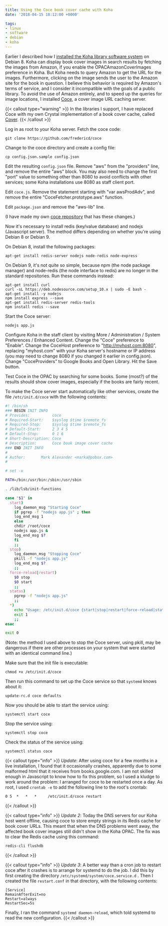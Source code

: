 ```yaml
---
title: Using the Coce book cover cache with Koha
date: '2018-04-15 18:12:00 +0000'

tags:
- linux
- software
- debian
- koha
---
```


Earlier I described how I [installed the Koha library software system](/posts/2017-01-18-koha-on-linode/) on Debian 8.
Koha can display book cover images in search results by fetching the images from Amazon,
if you enable the OPACAmazonCoverImages preference in Koha.
But Koha needs to query Amazon to get the URL for the images.  Furthermore, clicking on the
image sends the user to the Amazon site for the book in question. I believe this behavior
is required by Amazon's terms of service, and I consider it incompatible with the goals
of a public library.  To avoid the use of Amazon entirely, and to
speed up the queries for image locations, I installed [Coce](https://github.com/fredericd/coce),
a cover image URL caching server.

<!--more-->

{{< callout type="warning" >}}
In the libraries I support, I have replaced Coce with my own
Crystal implementation of a book cover cache, called [Cover](/fossil/home/marka/fossils/cover/home).
{{< /callout >}}

Log in as root to your Koha server.  Fetch the coce code:

    git clone https://github.com/fredericd/coce

Change to the coce directory and create a config file:

    cp config.json.sample config.json

Edit the resulting `config.json` file.  Remove "aws" from the "providers" line,
and remove the entire "aws" block.  You may also need to change
the first "port" value to something other than 8080 to avoid conflicts
with other services; some Koha installations use 8080 as staff client port.

Edit `coce.js`. Remove the statement starting with "var awsProdAdv",
and remove the entire "CoceFetcher.prototype.aws" function.

Edit `package.json` and remove the "aws-lib" line.

(I have made my own [coce repository](https://gitlab.com/bloovis/coce) that
has these changes.)

Now it's necessary to install redis (key/value database) and nodejs (Javascript server).
The method differs depending on whether you're using Debian 8 or Debian 9.

On Debian 8, install the following packages:

    apt-get install redis-server nodejs node-redis node-express

On Debian 9, it's not quite so simple, because npm (the node package
manager) and node-redis (the node interface to redis) are no longer in
the standard repositories.  Run these commands instead:

    apt-get install curl
    curl -sL https://deb.nodesource.com/setup_10.x | sudo -E bash -
    apt-get install -y nodejs
    npm install express --save
    apt-get install redis-server redis-tools
    npm install redis --save

Start the Coce server:

    nodejs app.js

Configure Koha in the staff client by visiting More / Administration / System Preferences /
Enhanced Content.  Change the "Coce" preference to "Enable".  Change the CoceHost
preference to "http://myhost.com:8080", replacing "myhost.com" with your Koha server's hostname
or IP address (you may need to change 8080 if you changed it earlier in config.json).
Change "CoceProviders" to Google Books and Open Library.  Hit the Save
button.

Test Coce in the OPAC by searching for some books.  Some (most?) of the results should
show cover images, especially if the books are fairly recent.

To make the Coce server start automatically like other services, create the file `/etc/init.d/coce`
with the following contents:

```bash
#! /bin/sh
### BEGIN INIT INFO
# Provides:          coce
# Required-Start:    $syslog $time $remote_fs
# Required-Stop:     $syslog $time $remote_fs
# Default-Start:     2 3 4 5
# Default-Stop:      0 1 6
# Short-Description: Coce
# Description:       Coce book image cover cache
### END INIT INFO
#
# Author:       Mark Alexander <marka@pobox.com>
#

# set -x

PATH=/bin:/usr/bin:/sbin:/usr/sbin

. /lib/lsb/init-functions

case "$1" in
  start)
    log_daemon_msg "Starting Coce"
    if pgrep -f "nodejs app.js" ; then
	log_end_msg 1
    else
	chdir /root/coce
	nodejs app.js &
	log_end_msg $?
    fi
    ;;
  stop)
    log_daemon_msg "Stopping Coce"
    pkill -f "nodejs app.js"
    log_end_msg $?
    ;;
  force-reload|restart)
    $0 stop
    $0 start
    ;;
  status)
    pgrep -f "nodejs app.js"
    ;;
  *)
    echo "Usage: /etc/init.d/coce {start|stop|restart|force-reload|status}"
    exit 1
    ;;
esac

exit 0
```

(Note: the method I used above to stop the Coce server, using pkill, may be dangerous
if there are other processes on your system that were started with an identical
command line.)

Make sure that the init file is executable:

    chmod +x /etc/init.d/coce

Then run this command to set up the Coce service so that `systemd` knows about it:

    update-rc.d coce defaults

Now you should be able to start the service using:

    systemctl start coce

Stop the service using:

    systemctl stop coce

Check the status of the service using:

    systemctl status coce

{{< callout type="info" >}}
*Update*: After using coce for a few months in a live installation,
I found that it occasionally crashes, apparently due to some malformed
html that it receives from books.google.com.  I am not skilled enough
in Javascript to know how to fix this problem, so I used a kludge to
work around the problem: I arranged for coce to be restarted once a day.
As root, I used `crontab -e` to add the following line to the root's crontab:

    0 5  *   *   *     /etc/init.d/coce restart
{{< /callout >}}

{{< callout type="info" >}}
*Update 2*: Today the DNS servers for our Koha host went offline,
causing coce to store empty strings in its Redis cache for book cover
URLs.  This meant that when the DNS problems went away, the affected book cover
images still didn't show in the Koha OPAC.  The fix was to clear the Redis
cache using this command:

    redis-cli flushdb
{{< /callout >}}

{{< callout type="info" >}}
*Update 3*: A better way than a cron job to restart coce after it crashes is to
arrange for systemd to do the job.  I did this by first
creating the directory `/etc/systemd/system/coce.service.d` .
Then I created the file `restart.conf` in that directory, with the following
contents:

    [Service]
    RemainAfterExit=no
    Restart=always
    RestartSec=5s

Finally, I ran the command `systemd daemon-reload`, which told systemd to read
the new configuration.
{{< /callout >}}
